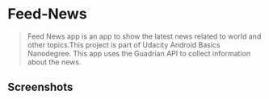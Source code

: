 # Feed-News
>Feed News app is an app to show the latest news related to world and other topics.This project is part of Udacity Android Basics Nanodegree.
>This app uses the Guadrian API to collect information about the news.

## Screenshots
